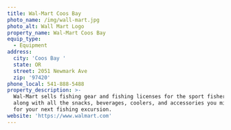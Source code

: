 ```yaml
---
title: Wal-Mart Coos Bay
photo_name: /img/wall-mart.jpg
photo_alt: Wall Mart Logo
property_name: Wal-Mart Coos Bay
equip_type:
  - Equipment
address:
  city: 'Coos Bay '
  state: OR
  street: 2051 Newmark Ave
  zip: '97420'
phone_local: 541-888-5488
property_description: >-
  Wal-Mart sells fishing gear and fishing licenses for the sport fisherman,
  along with all the snacks, beverages, coolers, and accessories you might need
  for your next fishing excursion.
website: 'https://www.walmart.com'
---
```


